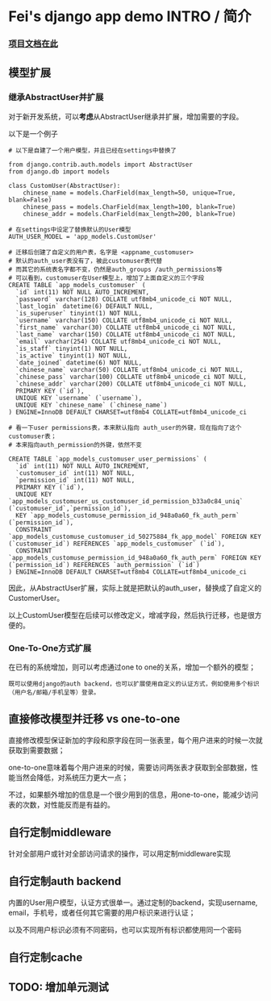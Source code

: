 # Fei's django app demo INTRO / 简介

### [项目文档在此](https://fei.readthedocs.io/zh_CN/latest/)

## 模型扩展

### 继承AbstractUser并扩展

对于新开发系统，可以**考虑**从AbstractUser继承并扩展，增加需要的字段。

以下是一个例子

```
# 以下是自建了一个用户模型，并且已经在settings中替换了

from django.contrib.auth.models import AbstractUser
from django.db import models

class CustomUser(AbstractUser):
    chinese_name = models.CharField(max_length=50, unique=True, blank=False)
    chinese_pass = models.CharField(max_length=100, blank=True)
    chinese_addr = models.CharField(max_length=200, blank=True)

# 在settings中设定了替换默认的User模型
AUTH_USER_MODEL = 'app_models.CustomUser'

# 迁移后创建了自定义的用户表，名字是 <appname_customuser>
# 默认的auth_user表没有了，被此customuser表代替
# 而其它的系统表名字都不变，仍然是auth_groups /auth_permissions等
# 可以看到，customuser在User模型上，增加了上面自定义的三个字段
CREATE TABLE `app_models_customuser` (
  `id` int(11) NOT NULL AUTO_INCREMENT,
  `password` varchar(128) COLLATE utf8mb4_unicode_ci NOT NULL,
  `last_login` datetime(6) DEFAULT NULL,
  `is_superuser` tinyint(1) NOT NULL,
  `username` varchar(150) COLLATE utf8mb4_unicode_ci NOT NULL,
  `first_name` varchar(30) COLLATE utf8mb4_unicode_ci NOT NULL,
  `last_name` varchar(150) COLLATE utf8mb4_unicode_ci NOT NULL,
  `email` varchar(254) COLLATE utf8mb4_unicode_ci NOT NULL,
  `is_staff` tinyint(1) NOT NULL,
  `is_active` tinyint(1) NOT NULL,
  `date_joined` datetime(6) NOT NULL,
  `chinese_name` varchar(50) COLLATE utf8mb4_unicode_ci NOT NULL,
  `chinese_pass` varchar(100) COLLATE utf8mb4_unicode_ci NOT NULL,
  `chinese_addr` varchar(200) COLLATE utf8mb4_unicode_ci NOT NULL,
  PRIMARY KEY (`id`),
  UNIQUE KEY `username` (`username`),
  UNIQUE KEY `chinese_name` (`chinese_name`)
) ENGINE=InnoDB DEFAULT CHARSET=utf8mb4 COLLATE=utf8mb4_unicode_ci

# 看一下user permissions表，本来默认指向 auth_user的外键，现在指向了这个customuser表；
# 本来指向auth_permission的外键，依然不变

CREATE TABLE `app_models_customuser_user_permissions` (
  `id` int(11) NOT NULL AUTO_INCREMENT,
  `customuser_id` int(11) NOT NULL,
  `permission_id` int(11) NOT NULL,
  PRIMARY KEY (`id`),
  UNIQUE KEY `app_models_customuser_us_customuser_id_permission_b33a0c84_uniq` (`customuser_id`,`permission_id`),
  KEY `app_models_customuse_permission_id_948a0a60_fk_auth_perm` (`permission_id`),
  CONSTRAINT `app_models_customuse_customuser_id_50275884_fk_app_model` FOREIGN KEY (`customuser_id`) REFERENCES `app_models_customuser` (`id`),
  CONSTRAINT `app_models_customuse_permission_id_948a0a60_fk_auth_perm` FOREIGN KEY (`permission_id`) REFERENCES `auth_permission` (`id`)
) ENGINE=InnoDB DEFAULT CHARSET=utf8mb4 COLLATE=utf8mb4_unicode_ci
```

因此，从AbstractUser扩展，实际上就是把默认的auth_user，替换成了自定义的CustomerUser。

以上CustomUser模型在后续可以修改定义，增减字段，然后执行迁移，也是很方便的。

### One-To-One方式扩展

在已有的系统增加，则可以考虑通过one to one的关系，增加一个额外的模型；

```
既可以使用django的auth backend，也可以扩展使用自定义的认证方式，例如使用多个标识（用户名/邮箱/手机呈等）登录。
```

## 直接修改模型并迁移 vs one-to-one 

直接修改模型保证新加的字段和原字段在同一张表里，每个用户进来的时候一次就获取到需要数据；

one-to-one意味着每个用户进来的时候，需要访问两张表才获取到全部数据，性能当然会降低，对系统压力更大一点；

不过，如果额外增加的信息是一个很少用到的信息，用one-to-one，能减少访问表的次数，对性能反而是有益的。

## 自行定制middleware

针对全部用户或针对全部访问请求的操作，可以用定制middleware实现

## 自行定制auth backend

内置的User用户模型，认证方式很单一。通过定制的backend，实现username, email，手机号，或者任何其它需要的用户标识来进行认证；

以及不同用户标识必须有不同密码，也可以实现所有标识都使用同一个密码


## 自行定制cache

## TODO: 增加单元测试




